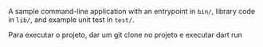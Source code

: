 A sample command-line application with an entrypoint in `bin/`, library code
in `lib/`, and example unit test in `test/`.

Para executar o projeto, dar um git clone no projeto e executar dart run
